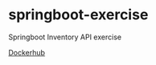 # springboot-exercise
Springboot Inventory API exercise

[Dockerhub](https://hub.docker.com/r/dimabran/springboot-exercise)
